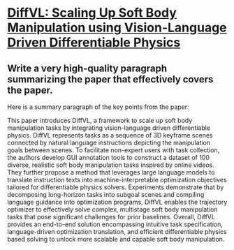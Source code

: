 # [DiffVL: Scaling Up Soft Body Manipulation using Vision-Language Driven   Differentiable Physics](https://arxiv.org/abs/2312.06408)

## Write a very high-quality paragraph summarizing the paper that effectively covers the paper.

 Here is a summary paragraph of the key points from the paper:

This paper introduces DiffVL, a framework to scale up soft body manipulation tasks by integrating vision-language driven differentiable physics. DiffVL represents tasks as a sequence of 3D keyframe scenes connected by natural language instructions depicting the manipulation goals between scenes. To facilitate non-expert users with task collection, the authors develop GUI annotation tools to construct a dataset of 100 diverse, realistic soft body manipulation tasks inspired by online videos. They further propose a method that leverages large language models to translate instruction texts into machine-interpretable optimization objectives tailored for differentiable physics solvers. Experiments demonstrate that by decomposing long-horizon tasks into subgoal scenes and compiling language guidance into optimization programs, DiffVL enables the trajectory optimizer to effectively solve complex, multistage soft body manipulation tasks that pose significant challenges for prior baselines. Overall, DiffVL provides an end-to-end solution encompassing intuitive task specification, language-driven optimization translation, and efficient differentiable physics based solving to unlock more scalable and capable soft body manipulation.
